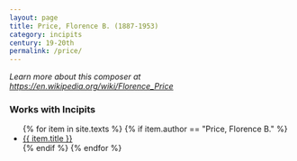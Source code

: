 ```yaml
---
layout: page
title: Price, Florence B. (1887-1953)
category: incipits
century: 19-20th
permalink: /price/
---
```

*Learn more about this composer at <a href="https://en.wikipedia.org/wiki/Florence_Price" target="_blank">https://en.wikipedia.org/wiki/Florence_Price</a>*
<br/>

### Works with Incipits
<ul class="texts">
    {% for item in site.texts %}
      {% if item.author == "Price, Florence B." %}
          <li class="text-title">
          <a href="{{ site.baseurl }}{{ item.url }}">
        {{ item.title }}
              </a>
    </li>
      {% endif %}
    {% endfor %}
</ul>
